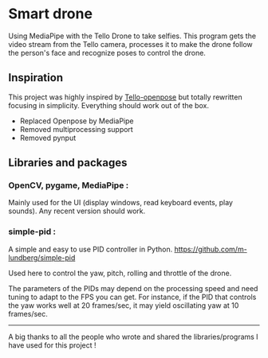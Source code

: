 # Smart drone
Using MediaPipe with the Tello Drone to take selfies. This program gets the video stream from the Tello camera, processes it to make the drone follow the person's face and recognize poses to control the drone.  

## Inspiration
This project was highly inspired by [Tello-openpose](https://github.com/geaxgx/tello-openpose) but totally rewritten focusing in simplicity. Everything should work out of the box.
- Replaced Openpose by MediaPipe
- Removed multiprocessing support
- Removed pynput

## Libraries and packages

### OpenCV, pygame, MediaPipe : 
Mainly used for the UI (display windows, read keyboard events, play sounds). Any recent version should work.

### simple-pid :
A simple and easy to use PID controller in Python.
https://github.com/m-lundberg/simple-pid

Used here to control the yaw, pitch, rolling and throttle of the drone. 

The parameters of the PIDs may depend on the processing speed and need tuning to adapt to the FPS you can get. For instance, if the PID that controls the yaw works well at 20 frames/sec, it may yield oscillating yaw at 10 frames/sec.  


-----
A big thanks to all the people who wrote and shared the libraries/programs I have used for this project !
